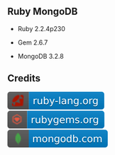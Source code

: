 Ruby MongoDB
------------

- Ruby 2.2.4p230

- Gem 2.6.7

- MongoDB 3.2.8

Credits
-------
[![image](
Credits/ruby-lang.org.svg)](https://ruby-lang.org/)  
[![image](
Credits/rubygems.org.svg)](https://rubygems.org/)  
[![image](
Credits/mongodb.com.svg)](https://mongodb.com/)